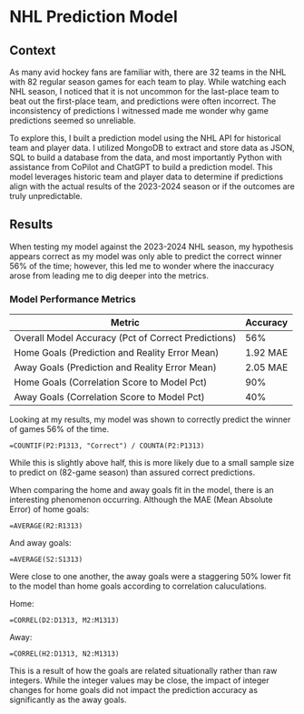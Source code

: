 # NHL Prediction Model

## Context  
As many avid hockey fans are familiar with, there are 32 teams in the NHL with 82 regular season games for each team to play. While watching each NHL season, I noticed that it is not uncommon for the last-place team to beat out the first-place team, and predictions were often incorrect. The inconsistency of predictions I witnessed made me wonder why game predictions seemed so unreliable.  

To explore this, I built a prediction model using the NHL API for historical team and player data. I utilized MongoDB to extract and store data as JSON, SQL to build a database from the data, and most importantly Python with assistance from CoPilot and ChatGPT to build a prediction model. This model leverages historic team and player data to determine if predictions align with the actual results of the 2023-2024 season or if the outcomes are truly unpredictable.  

## Results  
When testing my model against the 2023-2024 NHL season, my hypothesis appears correct as my model was only able to predict the correct winner 56% of the time; however, this led me to wonder where the inaccuracy arose from leading me to dig deeper into the metrics.  

### Model Performance Metrics  

| Metric | Accuracy |
|------------------------------------------------|------------|
| Overall Model Accuracy (Pct of Correct Predictions) | 56% |
| Home Goals (Prediction and Reality Error Mean) | 1.92 MAE |
| Away Goals (Prediction and Reality Error Mean) | 2.05 MAE |
| Home Goals (Correlation Score to Model Pct) | 90% |
| Away Goals (Correlation Score to Model Pct) | 40% |

Looking at my results, my model was shown to correctly predict the winner of games 56% of the time.
```excel 
=COUNTIF(P2:P1313, "Correct") / COUNTA(P2:P1313)
```
While this is slightly above half, this is more likely due to a small sample size to predict on (82-game season) than assured correct predictions.  

When comparing the home and away goals fit in the model, there is an interesting phenomenon occurring. Although the MAE (Mean Absolute Error) of home goals: 

```excel 
=AVERAGE(R2:R1313) 
``` 
And away goals: 

```excel
=AVERAGE(S2:S1313)
```
Were close to one another, the away goals were a staggering 50% lower fit to the model than home goals according to correlation caluculations.

Home: 
```excel 
=CORREL(D2:D1313, M2:M1313)
```

Away: 
```excel 
=CORREL(H2:D1313, N2:M1313)
``` 
This is a result of how the goals are related situationally rather than raw integers. While the integer values may be close, the impact of integer changes for home goals did not impact the prediction accuracy as significantly as the away goals.  
